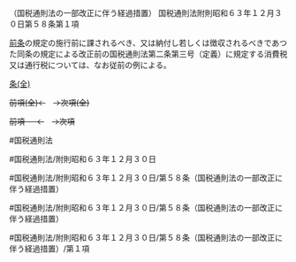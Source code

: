 （国税通則法の一部改正に伴う経過措置）
国税通則法附則昭和６３年１２月３０日第５８条第１項

[前条](国税通則法＿＿＿＿附則昭和６３年１２月３０日第５７条第１項)の規定の施行前に課されるべき、又は納付し若しくは徴収されるべきであつた同条の規定による改正前の国税通則法第二条第三号（定義）に規定する消費税又は通行税については、なお従前の例による。

[条(全)](国税通則法＿＿＿＿附則昭和６３年１２月３０日第５８条_.md)

~~前項(全)←~~　~~→次項(全)~~

~~前項 　 ←~~　~~→次項~~



#国税通則法

#国税通則法/附則昭和６３年１２月３０日

#国税通則法/附則昭和６３年１２月３０日/第５８条（国税通則法の一部改正に伴う経過措置）

#国税通則法/附則昭和６３年１２月３０日/第５８条（国税通則法の一部改正に伴う経過措置）

#国税通則法/附則昭和６３年１２月３０日/第５８条（国税通則法の一部改正に伴う経過措置）/第１項


